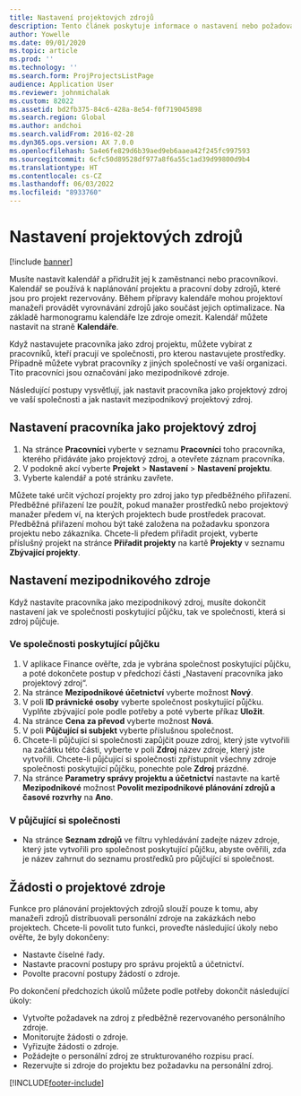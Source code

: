 ```yaml
---
title: Nastavení projektových zdrojů
description: Tento článek poskytuje informace o nastavení nebo požadování prostředků projektu.
author: Yowelle
ms.date: 09/01/2020
ms.topic: article
ms.prod: ''
ms.technology: ''
ms.search.form: ProjProjectsListPage
audience: Application User
ms.reviewer: johnmichalak
ms.custom: 82022
ms.assetid: bd2fb375-84c6-428a-8e54-f0f719045898
ms.search.region: Global
ms.author: andchoi
ms.search.validFrom: 2016-02-28
ms.dyn365.ops.version: AX 7.0.0
ms.openlocfilehash: 5a4e6fe829d6b39aed9eb6aaea42f245fc997593
ms.sourcegitcommit: 6cfc50d89528df977a8f6a55c1ad39d99800d9b4
ms.translationtype: HT
ms.contentlocale: cs-CZ
ms.lasthandoff: 06/03/2022
ms.locfileid: "8933760"
---
```

# <a name="set-up-project-resources"></a>Nastavení projektových zdrojů

[!include [banner](../includes/banner.md)]

Musíte nastavit kalendář a přidružit jej k zaměstnanci nebo pracovníkovi. Kalendář se používá k naplánování projektu a pracovní doby zdrojů, které jsou pro projekt rezervovány. Během přípravy kalendáře mohou projektoví manažeři provádět vyrovnávání zdrojů jako součást jejich optimalizace. Na základě harmonogramu kalendáře lze zdroje omezit. Kalendář můžete nastavit na straně **Kalendáře**.

Když nastavujete pracovníka jako zdroj projektu, můžete vybírat z pracovníků, kteří pracují ve společnosti, pro kterou nastavujete prostředky. Případně můžete vybrat pracovníky z jiných společností ve vaší organizaci. Tito pracovníci jsou označování jako mezipodnikové zdroje.

Následující postupy vysvětlují, jak nastavit pracovníka jako projektový zdroj ve vaší společnosti a jak nastavit mezipodnikový projektový zdroj.

## <a name="set-up-a-worker-as-a-project-resource"></a>Nastavení pracovníka jako projektový zdroj

1. Na stránce **Pracovníci** vyberte v seznamu **Pracovníci** toho pracovníka, kterého přidáváte jako projektový zdroj, a otevřete záznam pracovníka.
2. V podokně akcí vyberte **Projekt** &gt; **Nastavení** &gt; **Nastavení projektu**.
3. Vyberte kalendář a poté stránku zavřete.

Můžete také určit výchozí projekty pro zdroj jako typ předběžného přiřazení. Předběžné přiřazení lze použít, pokud manažer prostředků nebo projektový manažer předem ví, na kterých projektech bude prostředek pracovat. Předběžná přiřazení mohou být také založena na požadavku sponzora projektu nebo zákazníka. Chcete-li předem přiřadit projekt, vyberte příslušný projekt na stránce **Přiřadit projekty** na kartě **Projekty** v seznamu **Zbývající projekty**.

## <a name="set-up-an-intercompany-resource"></a>Nastavení mezipodnikového zdroje

Když nastavíte pracovníka jako mezipodnikový zdroj, musíte dokončit nastavení jak ve společnosti poskytující půjčku, tak ve společnosti, která si zdroj půjčuje.

### <a name="in-the-lending-company"></a>Ve společnosti poskytující půjčku

1. V aplikace Finance ověřte, zda je vybrána společnost poskytující půjčku, a poté dokončete postup v předchozí části „Nastavení pracovníka jako projektový zdroj“.
2. Na stránce **Mezipodnikové účetnictví** vyberte možnost **Nový**.
3. V poli **ID právnické osoby** vyberte společnost poskytující půjčku. Vyplňte zbývající pole podle potřeby a poté vyberte příkaz **Uložit**.
4. Na stránce **Cena za převod** vyberte možnost **Nová**.
5. V poli **Půjčující si subjekt** vyberte příslušnou společnost.
6. Chcete-li půjčující si společnosti zapůjčit pouze zdroj, který jste vytvořili na začátku této části, vyberte v poli **Zdroj** název zdroje, který jste vytvořili. Chcete-li půjčující si společnosti zpřístupnit všechny zdroje společnosti poskytující půjčku, ponechte pole **Zdroj** prázdné.
7. Na stránce **Parametry správy projektu a účetnictví** nastavte na kartě **Mezipodnikové** možnost **Povolit mezipodnikové plánování zdrojů a časové rozvrhy** na **Ano**.

### <a name="in-the-borrowing-company"></a>V půjčující si společnosti

- Na stránce **Seznam zdrojů** ve filtru vyhledávání zadejte název zdroje, který jste vytvořili pro společnost poskytující půjčku, abyste ověřili, zda je název zahrnut do seznamu prostředků pro půjčující si společnost.

## <a name="request-project-resources"></a>Žádosti o projektové zdroje
Funkce pro plánování projektových zdrojů slouží pouze k tomu, aby manažeři zdrojů distribuovali personální zdroje na zakázkách nebo projektech. Chcete-li povolit tuto funkci, proveďte následující úkoly nebo ověřte, že byly dokončeny:

- Nastavte číselné řady.
- Nastavte pracovní postupy pro správu projektů a účetnictví.
- Povolte pracovní postupy žádostí o zdroje.

Po dokončení předchozích úkolů můžete podle potřeby dokončit následující úkoly:

- Vytvořte požadavek na zdroj z předběžně rezervovaného personálního zdroje.
- Monitorujte žádosti o zdroje.
- Vyřizujte žádosti o zdroje.
- Požádejte o personální zdroj ze strukturovaného rozpisu prací.
- Rezervujte si zdroje do projektu bez požadavku na personální zdroj.


[!INCLUDE[footer-include](../includes/footer-banner.md)]